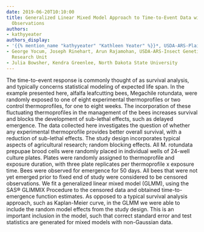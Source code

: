 ```yaml
---
date: 2019-06-20T10:10:00
title: Generalized Linear Mixed Model Approach to Time-to-Event Data with Censored
  Observations
authors:
- kathyyeater
authors_display:
- '{{% mention_name "kathyyeater" "Kathleen Yeater" %}}*, USDA-ARS-Plains Area'
- George Yocum, Joseph Rinehart, Arun Rajamohan, USDA-ARS-Insect Genetics and Biochemistry
  Research Unit
- Julia Bowsher, Kendra Greenlee, North Dakota State University
---
```

The time-to-event response is commonly thought of as survival analysis, and typically concerns statistical modeling of expected life span.  In the example presented here, alfalfa leafcutting bees, Megachile rotundata, were randomly exposed to one of eight experimental thermoprofiles or two control thermoprofiles, for one to eight weeks.  The incorporation of these fluctuating thermoprofiles in the management of the bees increases survival and blocks the development of sub-lethal effects, such as delayed emergence.  The data collected here investigates the question of whether any experimental thermoprofile provides better overall survival, with a reduction of sub-lethal effects.  The study design incorporates typical aspects of agricultural research; random blocking effects.  All M. rotundata prepupae brood cells were randomly placed in individual wells of 24-well culture plates.  Plates were randomly assigned to thermoprofile and exposure duration, with three plate replicates per thermoprofile x exposure time.  Bees were observed for emergence for 50 days.  All bees that were not yet emerged prior to fixed end of study were considered to be censored observations.  We fit a generalized linear mixed model (GLMM), using the SAS® GLIMMIX Procedure to the censored data and obtained time-to-emergence function estimates.  As opposed to a typical survival analysis approach, such as Kaplan-Meier curve, in the GLMM we were able to include the random model effects from the study design.  This is an important inclusion in the model, such that correct standard error and test statistics are generated for mixed models with non-Gaussian data.  
